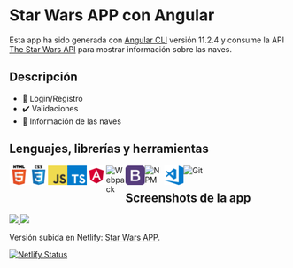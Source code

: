 # Star Wars APP con Angular

Esta app ha sido generada con [Angular CLI](https://github.com/angular/angular-cli) versión 11.2.4 y consume la API [The Star Wars API](https://swapi.dev/) para mostrar información sobre las naves.

## Descripción

* 🔑 Login/Registro
* ✔️ Validaciones
* 👾 Información de las naves


## Lenguajes, librerías y herramientas
<img align="left" alt="HTML5" width="35px" src="https://raw.githubusercontent.com/github/explore/80688e429a7d4ef2fca1e82350fe8e3517d3494d/topics/html/html.png"/>
<img align="left" alt="CSS3" width="35px" src="https://raw.githubusercontent.com/github/explore/80688e429a7d4ef2fca1e82350fe8e3517d3494d/topics/css/css.png"/> 
<img align="left" alt="JavaScript" width="35px" src="https://raw.githubusercontent.com/github/explore/80688e429a7d4ef2fca1e82350fe8e3517d3494d/topics/javascript/javascript.png"/>
<img align="left" alt="TypeScript" width="35px" src="https://raw.githubusercontent.com/github/explore/80688e429a7d4ef2fca1e82350fe8e3517d3494d/topics/typescript/typescript.png"/>
<img align="left" alt="Angular" width="35px" src="https://raw.githubusercontent.com/github/explore/80688e429a7d4ef2fca1e82350fe8e3517d3494d/topics/angular/angular.png"/>
<img align="left" alt="Webpack" width="35px" src="https://www.vectorlogo.zone/logos/js_webpack/js_webpack-icon.svg"/>
<img align="left" alt="Bootstrap" width="35px" src="https://raw.githubusercontent.com/github/explore/80688e429a7d4ef2fca1e82350fe8e3517d3494d/topics/bootstrap/bootstrap.png"/>
<img align="left" alt="NPM" width="35px" src="https://www.vectorlogo.zone/logos/npmjs/npmjs-ar21.svg"/>
<img align="left" alt="Visual Studio Code" width="35px" src="https://raw.githubusercontent.com/github/explore/80688e429a7d4ef2fca1e82350fe8e3517d3494d/topics/visual-studio-code/visual-studio-code.png"/>
<img align="left" alt="Git" width="35px" src="https://www.vectorlogo.zone/logos/git-scm/git-scm-icon.svg"/><br/>

## Screenshots de la app

<a href="https://github.com/mcasal">
  <img height="300em" src="https://user-images.githubusercontent.com/60666104/115684959-1635b480-a358-11eb-821d-a4bfa137ddbe.png"/>
  <img height="300em" src="https://user-images.githubusercontent.com/60666104/115684972-1930a500-a358-11eb-89f2-8120fa07b7fc.png"/>
</a>



Versión subida en Netlify: [Star Wars APP](mcasal-swapi.netlify.app).<br/>


[![Netlify Status](https://api.netlify.com/api/v1/badges/111c7401-090b-48a6-8a23-91325d8b9f1f/deploy-status)](https://app.netlify.com/sites/mcasal-swapi/deploys)

